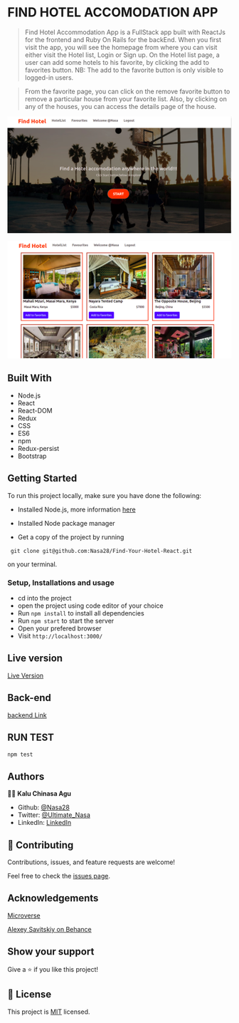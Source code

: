  #              FIND HOTEL ACCOMODATION APP

> Find Hotel Accommodation App is a FullStack app built with ReactJs for the frontend and Ruby On Rails for the backEnd. When you first visit the app, you will see the homepage from where you can visit either visit the Hotel list, Login or Sign up.
 On the Hotel list page, a user can add some hotels to his favorite, by clicking the add to favorites button.
> NB: The add to the favorite button is only visible to logged-in users.

> From the favorite page, you can click on the remove favorite button to remove a particular house from your favorite list. Also, by clicking on any of the houses, you can access the details page of the house.

![screenshot](src/images/readme!.png)

![screenshot](src/images/readme2.png)

## Built With

- Node.js
- React
- React-DOM
- Redux
- CSS
- ES6
- npm
- Redux-persist
- Bootstrap

## Getting Started

To run this project locally, make sure you have done the following:

- Installed Node.js, more information [here](https://nodejs.org/en/)
- Installed Node package manager

- Get a copy of the project by running

```
 git clone git@github.com:Nasa28/Find-Your-Hotel-React.git

```

on your terminal.

### Setup, Installations and usage

- cd into the project
- open the project using code editor of your choice
- Run `npm install` to install all dependencies
- Run `npm start` to start the server
- Open your prefered browser
- Visit `http://localhost:3000/`

## Live version

[Live Version]()

## Back-end
[backend Link](https://github.com/Nasa28/Find-Your-Hotel-API)


## RUN TEST

```
npm test

```

## Authors

👨‍💻 **Kalu Chinasa Agu**

- Github: [@Nasa28](https://github.com/Nasa28)
- Twitter: [@Ultimate_Nasa](https://twitter.com/Ultimate_Nasa)
- LinkedIn: [LinkedIn](https://www.linkedin.com/in/kalu-chinasa-agu-a15080103/)

## 🤝 Contributing

Contributions, issues, and feature requests are welcome!

Feel free to check the [issues page](git@github.com:Nasa28/Find-Your-Hotel-React.git/issues).

## Acknowledgements

[Microverse](https://www.microverse.org/)

[Alexey Savitskiy on Behance](https://www.behance.net/alexey_savitskiy)

## Show your support

Give a ⭐️ if you like this project!

## 📝 License

This project is [MIT](https://github.com/stevenvachon/broken-link-checker/blob/main/license) licensed.
